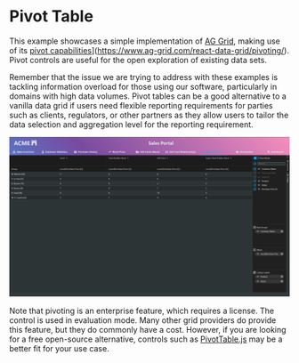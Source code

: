 # Pivot Table

This example showcases a simple implementation of [AG Grid](https://www.ag-grid.com/), making use of its [pivot capabilities](https://www.ag-grid.com/react-data-grid/pivoting/)](https://www.ag-grid.com/react-data-grid/pivoting/). Pivot controls are useful for the open exploration of existing data sets. 

Remember that the issue we are trying to address with these examples is tackling information overload for those using our software, particularly in domains with high data volumes. Pivot tables can be a good alternative to a vanilla data grid if users need flexible reporting requirements for parties such as clients, regulators, or other partners as they allow users to tailor the data selection and aggregation level for the reporting requirement. 

![Pivot Table](./Pivot-screenshot.jpg)

Note that pivoting is an enterprise feature, which requires a license. The control is used in evaluation mode. Many other grid providers do provide this feature, but they do commonly have a cost. However, if you are looking for a free open-source alternative, controls such as [PivotTable.js](https://pivottable.js.org/examples/) may be a better fit for your use case.